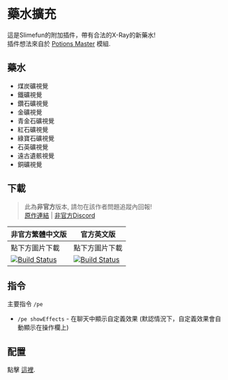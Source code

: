 # 藥水擴充
這是Slimefun的附加插件，帶有合法的X-Ray的新藥水!<br>
插件想法來自於 [Potions Master](https://www.curseforge.com/minecraft/mc-mods/potionsmaster) 模組.

## 藥水
- 煤炭礦視覺
- 鐵礦視覺
- 鑽石礦視覺
- 金礦視覺
- 青金石礦視覺
- 紅石礦視覺
- 綠寶石礦視覺
- 石英礦視覺
- 遠古遺骸視覺
- 銅礦視覺

## 下載
> 此為**非官方**版本, 請勿在該作者問題追蹤內回報! <br>
> [原作連結](https://github.com/EpicPlayerA10/PotionExpansion) | [非官方Discord](https://discord.gg/GF4CwjFXT9)

| 非官方繁體中文版 | 官方英文版 |
| -------- | -------- |
| 點下方圖片下載 | 點下方圖片下載 |
| [![Build Status](https://xmikux.github.io/builds/SlimeTraditionalTranslation/PotionExpansion/master/badge.svg)](https://xmikux.github.io/builds/SlimeTraditionalTranslation/PotionExpansion/master) | [![Build Status](https://thebusybiscuit.github.io/builds/EpicPlayerA10/PotionExpansion/master/badge.svg)](https://thebusybiscuit.github.io/builds/EpicPlayerA10/PotionExpansion/master) |


## 指令
主要指令 `/pe`
- `/pe showEffects` - 在聊天中顯示自定義效果 (默認情況下，自定義效果會自動顯示在操作欄上)

## 配置
點擊 [這裡](https://github.com/EpicPlayerA10/PotionExpansion/wiki).
